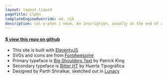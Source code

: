 ```yaml
---
layout: layout.liquid
pageTitle: Clphn
templateEngineOverride: md, njk
description: col⋅o⋅phon | noun. An inscription, usually at the end of a book, giving facts about its publication.
---
```


<div class="colophon">
<h4 class=""><a href="https://github.com/partheus/food/" target="_blank">
$ view this repo on github</a></h4>

- This site is built with [EleventyJS](https://11ty.dev)
- SVGs and icons are from [FontAwesome](https://fontawesome.com/)
- Primary typeface is [Big Shoulders Text](https://xotype.co/big-shoulders/) by Patrick King
- Secondary typeface is [Bitter HT](https://www.huertatipografica.com/en/fonts/bitter-ht) by Huerta Tipográfica
- Designed by Parth Shiralkar, sketched out in [Lunacy](https://icons8.com/lunacy)
</div>
